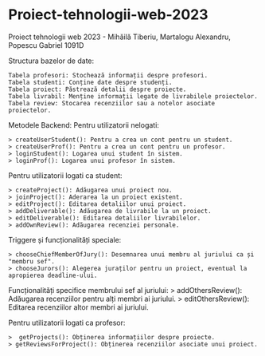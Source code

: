 # Proiect-tehnologii-web-2023
Proiect tehnologii web 2023 - Mihăilă Tiberiu, Martalogu Alexandru, Popescu Gabriel 1091D

Structura bazelor de date:

    Tabela profesori: Stochează informații despre profesori.
    Tabela studenti: Conține date despre studenți.
    Tabela proiect: Păstrează detalii despre proiecte.
    Tabela livrabil: Menține informații legate de livrabilele proiectelor.
    Tabela review: Stocarea recenziilor sau a notelor asociate proiectelor.

Metodele Backend:
Pentru utilizatorii nelogati:

    > createUserStudent(): Pentru a crea un cont pentru un student.
    > createUserProf(): Pentru a crea un cont pentru un profesor.
    > loginStudent(): Logarea unui student în sistem.
    > loginProf(): Logarea unui profesor în sistem.

Pentru utilizatorii logati ca student:

    > createProject(): Adăugarea unui proiect nou.
    > joinProject(): Aderarea la un proiect existent.
    > editProject(): Editarea detaliilor unui proiect.
    > addDeliverable(): Adăugarea de livrabile la un proiect.
    > editDeliverable(): Editarea detaliilor livrabilelor.
    > addOwnReview(): Adăugarea recenziei personale.

Triggere și funcționalități speciale:

    > chooseChiefMemberOfJury(): Desemnarea unui membru al juriului ca și "membru sef".
    > chooseJurors(): Alegerea juraților pentru un proiect, eventual la apropierea deadline-ului.

Funcționalități specifice membrului sef al juriului:
    > addOthersReview(): Adăugarea recenziilor pentru alți membri ai juriului.
    > editOthersReview(): Editarea recenziilor altor membri ai juriului.

Pentru utilizatorii logati ca profesor:

    >  getProjects(): Obținerea informațiilor despre proiecte.
    > getReviewsForProject(): Obținerea recenziilor asociate unui proiect.
